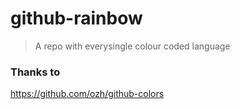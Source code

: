 # github-rainbow

> A repo with everysingle colour coded language 

### Thanks to
https://github.com/ozh/github-colors
